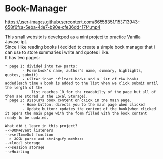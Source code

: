 # Book-Manager

https://user-images.githubusercontent.com/66558351/153713943-658f6fca-5eba-4de7-b90e-cfe36dd417f4.mp4


This small website is developed as a mini project to practice Vanilla Javascript.  
Since i like reading books i decided to create a simple book manager that i can use to store summaries i write and quotes i like.  
It has two pages: 

    * page 1: divided into two parts:  
            - Form(book's name, author's name, summary, highlights, quotes, submit)  
            - Filter input :filters books and a list of the books added(each time a book is added to the list when we click submit until the length of the   
                list reaches 10 for the readabilty of the page but all of them are stored in the Local Storage).  
    * page 2: Displays book content on click in the main page.  
            - Home button: directs you to the main page when clicked  
            - Update button: updates the content of the book(when clicked it opens the main page with the form filled with the book content ready to be updated.  
    
    What did i learn in this project?
    -->DOM+event listeners
    -->setTimeOut function
    --> JSON parse and stringify methods 
    -->local storage 
    -->session storage
    -->Hoisting
    
